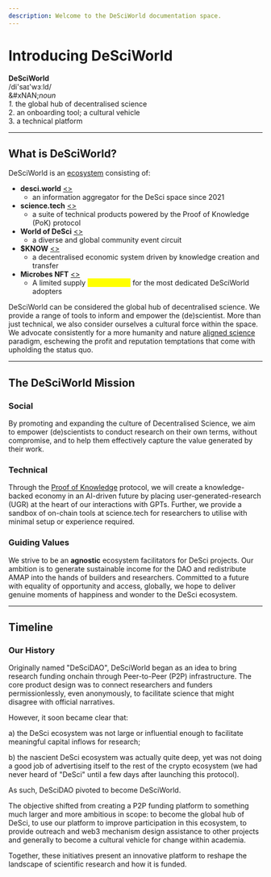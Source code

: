 ```yaml
---
description: Welcome to the DeSciWorld documentation space.
---
```


# Introducing DeSciWorld

**DeSciWorld**\
/di'saɪ'wɜːld/\
&#xNAN;_&#x6E;oun_\
&#x20;   _1._ the global hub of decentralised science\
&#x20;   2\. an onboarding tool; a cultural vehicle\
&#x20;   3\. a technical platform

***

## What is DeSciWorld?

DeSciWorld is an [ecosystem](ecosystem/ecosystem-map.md) consisting of:

* **desci.world** [<>](ecosystem/terminal/)
  * an information aggregator for the DeSci space since 2021
* **science.tech** [<>](ecosystem/science.tech/)
  * a suite of technical products powered by the Proof of Knowledge (PoK) protocol
* **World of DeSci** [<>](ecosystem/world-of-desci/)
  * a diverse and global community event circuit
* **$KNOW** [<>](ecosystem/usddsci-or-usdknow-token.md)
  * a decentralised economic system driven by knowledge creation and transfer
* **Microbes NFT** [<>](ecosystem/governing-dsw-dao/)
  * A limited supply <mark style="color:yellow;">golden ticket</mark> for the most dedicated DeSciWorld adopters

DeSciWorld can be considered the global hub of decentralised science. We provide a range of tools to inform and empower the (de)scientist. More than just technical, we also consider ourselves a cultural force within the space. We advocate consistently for a more humanity and nature [aligned science](introductory-info/trifecta-of-effective-integration.md) paradigm, eschewing the profit and reputation temptations that come with upholding the status quo.

***

## The DeSciWorld Mission

### Social

By promoting and expanding the culture of Decentralised Science, we aim to empower (de)scientists to conduct research on their own terms, without compromise, and to help them effectively capture the value generated by their work.

### Technical

Through the [Proof of Knowledge](ecosystem/science.tech/proof-of-knowledge-pok.md) protocol, we will create a knowledge-backed economy in an AI-driven future by placing user-generated-research (UGR) at the heart of our interactions with GPTs. Further, we provide a sandbox of on-chain tools at science.tech for researchers to utilise with minimal setup or experience required.

### Guiding Values

We strive to be an **agnostic** ecosystem facilitators for DeSci projects. Our ambition is to generate sustainable income for the DAO and redistribute AMAP into the hands of builders and researchers. Committed to a future with equality of opportunity and access, globally, we hope to deliver genuine moments of happiness and wonder to the DeSci ecosystem.

***

## Timeline

### Our History&#x20;

Originally named "DeSciDAO", DeSciWorld began as an idea to bring research funding onchain through Peer-to-Peer (P2P) infrastructure. The core product design was to connect researchers and funders permissionlessly, even anonymously, to facilitate science that might disagree with official narratives.&#x20;

However, it soon became clear that:

&#x20;   a) the DeSci ecosystem was not large or influential enough to facilitate meaningful capital inflows for research;

&#x20;   b) the nascient DeSci ecosystem was actually quite deep, yet was not doing a good job of advertising itself to the rest of the crypto ecosystem (we had never heard of "DeSci" until a few days after launching this protocol).

As such, DeSciDAO pivoted to become DeSciWorld.&#x20;

The objective shifted from creating a P2P funding platform to something much larger and more ambitious in scope: to become the global hub of DeSci, to use our platform to improve participation in this ecosystem, to provide outreach and web3 mechanism design assistance to other projects and generally to become a cultural vehicle for change within academia.

Together, these initiatives present an innovative platform to reshape the landscape of scientific research and how it is funded.&#x20;
